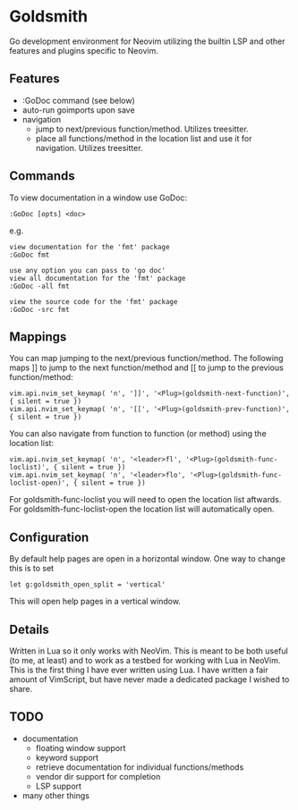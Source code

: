 # Goldsmith

Go development environment for Neovim utilizing the builtin LSP and other features and plugins specific to Neovim.

## Features
* :GoDoc command (see below)
* auto-run goimports upon save
* navigation
    * jump to next/previous function/method. Utilizes treesitter.
    * place all functions/method in the location list and use it for navigation. Utilizes treesitter.

## Commands
To view documentation in a window use GoDoc:
```
:GoDoc [opts] <doc> 
```
e.g. 
```
view documentation for the 'fmt' package
:GoDoc fmt

use any option you can pass to 'go doc'
view all documentation for the 'fmt' package
:GoDoc -all fmt

view the source code for the 'fmt' package
:GoDoc -src fmt
```

## Mappings
You can map jumping to the next/previous function/method. The following maps ]] to jump to the
next function/method and [[ to jump to the previous function/method:
```
vim.api.nvim_set_keymap( 'n', ']]', '<Plug>(goldsmith-next-function)', { silent = true })
vim.api.nvim_set_keymap( 'n', '[[', '<Plug>(goldsmith-prev-function)', { silent = true })
```
You can also navigate from function to function (or method) using the location list:
```
vim.api.nvim_set_keymap( 'n', '<leader>fl', '<Plug>(goldsmith-func-loclist)', { silent = true })
vim.api.nvim_set_keymap( 'n', '<leader>flo', '<Plug>(goldsmith-func-loclist-open)', { silent = true })
```
For goldsmith-func-loclist you will need to open the location list aftwards.  For goldsmith-func-loclist-open
the location list will automatically open.

## Configuration
By default help pages are open in a horizontal window. One way to change this is to set
```
let g:goldsmith_open_split = 'vertical'
```
This will open help pages in a vertical window.

## Details
Written in Lua so it only works with NeoVim. This is meant to be both useful (to me, at least) and to work as a testbed
for working with Lua in NeoVim. This is the first thing I have ever written using Lua. I have written a fair amount of
VimScript, but have never made a dedicated package I wished to share.

## TODO
* documentation
    * floating window support
    * keyword support
    * retrieve documentation for individual functions/methods
    * vendor dir support for completion
    * LSP support
* many other things
